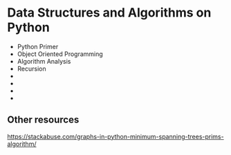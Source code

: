 # Data Structures and Algorithms on Python
- Python Primer
- Object Oriented Programming
- Algorithm Analysis
- Recursion
-
-
-
-

## Other resources

https://stackabuse.com/graphs-in-python-minimum-spanning-trees-prims-algorithm/
